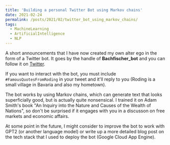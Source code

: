 ```yaml
---
title: 'Building a personal Twitter Bot using Markov chains'
date: 2021-02-24
permalink: /posts/2021/02/twitter_bot_using_markov_chains/
tags:
  - MachineLearning
  - ArtificialIntelligence
  - NLP
---
```



A short announcements that I have now created my own alter ego in the form of a Twitter bot. It goes by the handle of **Bachfischer_bot**  and you can follow it on [Twitter](https://twitter.com/Bachfischer_bot/). 

If you want to interact with the bot, you must include `#FamousQuotesFromRoding` in your tweet and it'll reply to you (Roding is a small village in Bavaria and also my hometown).  

The bot works by using Markov chains, which can generate text that looks superficially good, but is actually quite nonsensical. I trained it on Adam Smith's book "An Inquiry into the Nature and Causes of the Wealth of Nations", so don't be surprised if it engages with you in a discusson on free markets and economic affairs. 

At some point in the future, I might consider to improve the bot to work with GPT2 (or another language model) or write up a more detailed blog post on the tech stack that I used to deploy the bot (Google Cloud App Engine).

